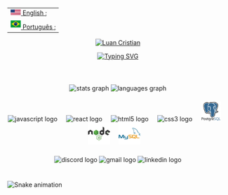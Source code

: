 <html>
<table>
 <tr><td><a href="README-en.md" ><img src="./assets/US_flag.png" alt="US flag" width="24px" > English ;</a></td></tr>
 <tr><td><a href="https://github.com/Paulo-Ricard0"><img src="./assets/Brazil_flag.png" alt="Brazil flag" width="24px"> Português ;</a></td></tr>
</table>
  
  <header>
  <div id="header">
    <p align="center">
    <a href="#"><img src="https://readme-typing-svg.herokuapp.com?font=Poppins&weight=500&size=18&duration=3&pause=1000&color=533CFF&center=true&vCenter=true&repeat=false&width=435&height=25&lines=Luan+Cristian" alt="Luan Cristian" /></a>
    </p>
      
  <p align="center">
  <a href="#"><img src="https://readme-typing-svg.herokuapp.com?font=Poppins&weight=500&size=26&pause=1000&color=533CFF&center=true&vCenter=true&width=490&height=30&lines=Olá+Mundo!+🌎;Bem+vindo+ao+meu+perfil!+👥;Sou+um+desenvolvedor+FullStack;+Apaixonado+por+programação." alt="Typing SVG" /></a>
  </p>
    </div>
  </header>
</html>


<div align="center">
  <img src="https://github-readme-stats.vercel.app/api?username=cristiandeveloperk&hide_title=false&hide_rank=false&show_icons=true&include_all_commits=true&count_private=true&disable_animations=false&theme=dracula&locale=en&hide_border=false" height="150" alt="stats graph"  />
  <img src="https://github-readme-stats.vercel.app/api/top-langs?username=cristiandeveloperk&locale=en&hide_title=false&layout=compact&card_width=320&langs_count=5&theme=dracula&hide_border=false" height="150" alt="languages graph"  />
</div>

###


###

<div align="center">
  <img src="https://cdn.jsdelivr.net/gh/devicons/devicon/icons/javascript/javascript-original.svg" height="40" alt="javascript logo"  />
  <img width="12" />
  <img src="https://cdn.jsdelivr.net/gh/devicons/devicon/icons/react/react-original.svg" height="40" alt="react logo"  />
  <img width="12" />
  <img src="https://cdn.jsdelivr.net/gh/devicons/devicon/icons/html5/html5-original.svg" height="40" alt="html5 logo"  />
  <img width="12" />
  <img src="https://cdn.jsdelivr.net/gh/devicons/devicon/icons/css3/css3-original.svg" height="40" alt="css3 logo"  />
  <img width="12" />
  <img src="https://raw.githubusercontent.com/devicons/devicon/master/icons/postgresql/postgresql-original-wordmark.svg" height="45" alt="postgresql" />
  <img width="12" />
  <img src="https://raw.githubusercontent.com/devicons/devicon/master/icons/nodejs/nodejs-original-wordmark.svg" height="50" alt="nodejs" />
  <img width="12" />
  <img src="https://raw.githubusercontent.com/devicons/devicon/master/icons/mysql/mysql-original-wordmark.svg" height="50" alt="mysql" />
  <img width="12" />
  
<!--   <img src="https://cdn.jsdelivr.net/gh/devicons/devicon/icons/python/python-original.svg" height="30" alt="python logo"  /> -->
<!--   <img width="12" /> -->
<!--   <img src="https://cdn.jsdelivr.net/gh/devicons/devicon/icons/csharp/csharp-original.svg" height="30" alt="csharp logo"  /> -->
<!--   <img width="12"/> -->
<!--   <img src="https://cdn.jsdelivr.net/gh/devicons/devicon/icons/typescript/typescript-original.svg" height="30" alt="typescript logo"  /> -->
<!--   <img width="12" /> -->
</div>

###

<div align="center">

  <img src="https://img.shields.io/static/v1?message=Discord&logo=discord&label=&color=7289DA&logoColor=white&labelColor=&style=for-the-badge" height="35" alt="discord logo"  />
  <img src="https://img.shields.io/static/v1?message=Gmail&logo=gmail&label=&color=D14836&logoColor=white&labelColor=&style=for-the-badge" height="35" alt="gmail logo"  />
  <img src="https://img.shields.io/static/v1?message=LinkedIn&logo=linkedin&label=&color=0077B5&logoColor=white&labelColor=&style=for-the-badge" height="35" alt="linkedin logo"  />

</div>

###

<br clear="both">

<img src="https://raw.githubusercontent.com/maurodesouza/maurodesouza/output/snake.svg" alt="Snake animation" />

###

